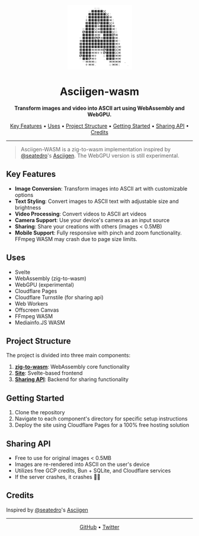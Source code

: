 <p align="center">
  <img src="/asciigen-site/static/og_display.png" alt="Asciigen-wasm Logo" width="175">
</p>

<h1 align="center">Asciigen-wasm</h1>

<p align="center">
  <strong>Transform images and video into ASCII art using WebAssembly and WebGPU.</strong>
</p>

<p align="center">
  <a href="#key-features">Key Features</a> •
  <a href="#uses">Uses</a> •
  <a href="#project-structure">Project Structure</a> •
  <a href="#getting-started">Getting Started</a> •
  <a href="#sharing-api">Sharing API</a> •
  <a href="#credits">Credits</a>
</p>

---

> Asciigen-WASM is a zig-to-wasm implementation inspired by [@seatedro](https://x.com/seatedro)'s [Asciigen](https://github.com/seatedro/asciigen). The WebGPU version is still experimental.

## Key Features

- **Image Conversion**: Transform images into ASCII art with customizable options
- **Text Styling**: Convert images to ASCII text with adjustable size and brightness
- **Video Processing**: Convert videos to ASCII art videos
- **Camera Support**: Use your device's camera as an input source
- **Sharing**: Share your creations with others (images < 0.5MB)
- **Mobile Support**: Fully responsive with pinch and zoom functionality. FFmpeg WASM may crash due to page size limits.

## Uses

- Svelte
- WebAssembly (zig-to-wasm)
- WebGPU (experimental)
- Cloudflare Pages
- Cloudflare Turnstile (for sharing api)
- Web Workers
- Offscreen Canvas
- FFmpeg WASM
- Mediainfo.JS WASM

## Project Structure

The project is divided into three main components:

1. [**zig-to-wasm**](/asciigen-wasm): WebAssembly core functionality
2. [**Site**](/asciigen-site): Svelte-based frontend
3. [**Sharing API**](/asciigen-sharing-api): Backend for sharing functionality

## Getting Started

1. Clone the repository
2. Navigate to each component's directory for specific setup instructions
3. Deploy the site using Cloudflare Pages for a 100% free hosting solution

## Sharing API

- Free to use for original images < 0.5MB
- Images are re-rendered into ASCII on the user's device
- Utilizes free GCP credits, Bun + SQLite, and Cloudflare services
- If the server crashes, it crashes 🤷‍♂️

## Credits

Inspired by [@seatedro](https://x.com/seatedro)'s [Asciigen](https://github.com/seatedro/asciigen)

---

<p align="center">
  <a href="https://github.com/gabe-burnette/asciigen-wasm">GitHub</a> •
  <a href="https://twitter.com/gabe_burnette">Twitter</a>
</p>
